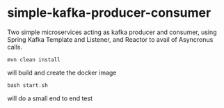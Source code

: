 # simple-kafka-producer-consumer
Two simple microservices acting as kafka producer and consumer, using Spring Kafka Template and Listener, and Reactor to avail of Asyncronus calls.
```
mvn clean install
```

will build and create the docker image

```
bash start.sh
```

will do a small end to end test
